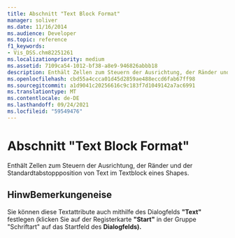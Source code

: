 ```yaml
---
title: Abschnitt "Text Block Format"
manager: soliver
ms.date: 11/16/2014
ms.audience: Developer
ms.topic: reference
f1_keywords:
- Vis_DSS.chm82251261
ms.localizationpriority: medium
ms.assetid: 7109ca54-1012-bf38-a8e9-946826abbb18
description: Enthält Zellen zum Steuern der Ausrichtung, der Ränder und der Standardtabstoppposition von Text im Textblock eines Shapes.
ms.openlocfilehash: cbd55a4ccca01d45d2859ae488eccd6fab67ff98
ms.sourcegitcommit: a1d9041c20256616c9c183f7d1049142a7ac6991
ms.translationtype: MT
ms.contentlocale: de-DE
ms.lasthandoff: 09/24/2021
ms.locfileid: "59549476"
---
```

# <a name="text-block-format-section"></a>Abschnitt "Text Block Format"

Enthält Zellen zum Steuern der Ausrichtung, der Ränder und der Standardtabstoppposition von Text im Textblock eines Shapes.
  
## <a name="remarks"></a>HinwBemerkungeneise

Sie können diese Textattribute auch mithilfe des Dialogfelds **"Text"** festlegen (klicken Sie auf der Registerkarte **"Start"** in der Gruppe "Schriftart" auf das Startfeld des **Dialogfelds).** 
  

